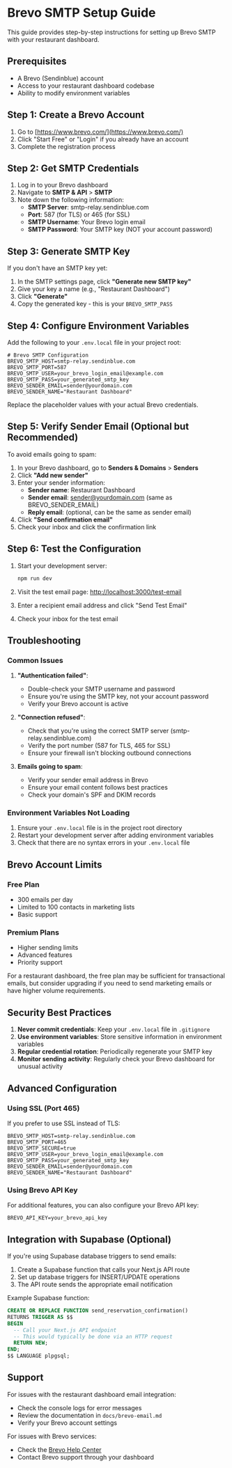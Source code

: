 # Brevo SMTP Setup Guide

This guide provides step-by-step instructions for setting up Brevo SMTP with your restaurant dashboard.

## Prerequisites

- A Brevo (Sendinblue) account
- Access to your restaurant dashboard codebase
- Ability to modify environment variables

## Step 1: Create a Brevo Account

1. Go to [https://www.brevo.com/](https://www.brevo.com/)
2. Click "Start Free" or "Login" if you already have an account
3. Complete the registration process

## Step 2: Get SMTP Credentials

1. Log in to your Brevo dashboard
2. Navigate to **SMTP & API** > **SMTP**
3. Note down the following information:
   - **SMTP Server**: smtp-relay.sendinblue.com
   - **Port**: 587 (for TLS) or 465 (for SSL)
   - **SMTP Username**: Your Brevo login email
   - **SMTP Password**: Your SMTP key (NOT your account password)

## Step 3: Generate SMTP Key

If you don't have an SMTP key yet:

1. In the SMTP settings page, click **"Generate new SMTP key"**
2. Give your key a name (e.g., "Restaurant Dashboard")
3. Click **"Generate"**
4. Copy the generated key - this is your `BREVO_SMTP_PASS`

## Step 4: Configure Environment Variables

Add the following to your `.env.local` file in your project root:

```env
# Brevo SMTP Configuration
BREVO_SMTP_HOST=smtp-relay.sendinblue.com
BREVO_SMTP_PORT=587
BREVO_SMTP_USER=your_brevo_login_email@example.com
BREVO_SMTP_PASS=your_generated_smtp_key
BREVO_SENDER_EMAIL=sender@yourdomain.com
BREVO_SENDER_NAME="Restaurant Dashboard"
```

Replace the placeholder values with your actual Brevo credentials.

## Step 5: Verify Sender Email (Optional but Recommended)

To avoid emails going to spam:

1. In your Brevo dashboard, go to **Senders & Domains** > **Senders**
2. Click **"Add new sender"**
3. Enter your sender information:
   - **Sender name**: Restaurant Dashboard
   - **Sender email**: sender@yourdomain.com (same as BREVO_SENDER_EMAIL)
   - **Reply email**: (optional, can be the same as sender email)
4. Click **"Send confirmation email"**
5. Check your inbox and click the confirmation link

## Step 6: Test the Configuration

1. Start your development server:
   ```bash
   npm run dev
   ```

2. Visit the test email page:
   [http://localhost:3000/test-email](http://localhost:3000/test-email)

3. Enter a recipient email address and click "Send Test Email"

4. Check your inbox for the test email

## Troubleshooting

### Common Issues

1. **"Authentication failed"**:
   - Double-check your SMTP username and password
   - Ensure you're using the SMTP key, not your account password
   - Verify your Brevo account is active

2. **"Connection refused"**:
   - Check that you're using the correct SMTP server (smtp-relay.sendinblue.com)
   - Verify the port number (587 for TLS, 465 for SSL)
   - Ensure your firewall isn't blocking outbound connections

3. **Emails going to spam**:
   - Verify your sender email address in Brevo
   - Ensure your email content follows best practices
   - Check your domain's SPF and DKIM records

### Environment Variables Not Loading

1. Ensure your `.env.local` file is in the project root directory
2. Restart your development server after adding environment variables
3. Check that there are no syntax errors in your `.env.local` file

## Brevo Account Limits

### Free Plan
- 300 emails per day
- Limited to 100 contacts in marketing lists
- Basic support

### Premium Plans
- Higher sending limits
- Advanced features
- Priority support

For a restaurant dashboard, the free plan may be sufficient for transactional emails, but consider upgrading if you need to send marketing emails or have higher volume requirements.

## Security Best Practices

1. **Never commit credentials**: Keep your `.env.local` file in `.gitignore`
2. **Use environment variables**: Store sensitive information in environment variables
3. **Regular credential rotation**: Periodically regenerate your SMTP key
4. **Monitor sending activity**: Regularly check your Brevo dashboard for unusual activity

## Advanced Configuration

### Using SSL (Port 465)

If you prefer to use SSL instead of TLS:

```env
BREVO_SMTP_HOST=smtp-relay.sendinblue.com
BREVO_SMTP_PORT=465
BREVO_SMTP_SECURE=true
BREVO_SMTP_USER=your_brevo_login_email@example.com
BREVO_SMTP_PASS=your_generated_smtp_key
BREVO_SENDER_EMAIL=sender@yourdomain.com
BREVO_SENDER_NAME="Restaurant Dashboard"
```

### Using Brevo API Key

For additional features, you can also configure your Brevo API key:

```env
BREVO_API_KEY=your_brevo_api_key
```

## Integration with Supabase (Optional)

If you're using Supabase database triggers to send emails:

1. Create a Supabase function that calls your Next.js API route
2. Set up database triggers for INSERT/UPDATE operations
3. The API route sends the appropriate email notification

Example Supabase function:
```sql
CREATE OR REPLACE FUNCTION send_reservation_confirmation()
RETURNS TRIGGER AS $$
BEGIN
  -- Call your Next.js API endpoint
  -- This would typically be done via an HTTP request
  RETURN NEW;
END;
$$ LANGUAGE plpgsql;
```

## Support

For issues with the restaurant dashboard email integration:
- Check the console logs for error messages
- Review the documentation in `docs/brevo-email.md`
- Verify your Brevo account settings

For issues with Brevo services:
- Check the [Brevo Help Center](https://help.brevo.com/)
- Contact Brevo support through your dashboard